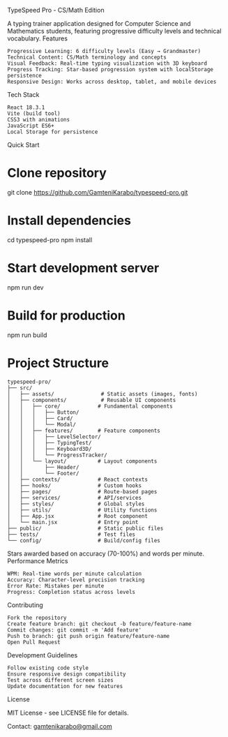 TypeSpeed Pro - CS/Math Edition

A typing trainer application designed for Computer Science and Mathematics students, featuring progressive difficulty levels and technical vocabulary.
Features

    Progressive Learning: 6 difficulty levels (Easy → Grandmaster)
    Technical Content: CS/Math terminology and concepts
    Visual Feedback: Real-time typing visualization with 3D keyboard
    Progress Tracking: Star-based progression system with localStorage persistence
    Responsive Design: Works across desktop, tablet, and mobile devices

Tech Stack

    React 18.3.1
    Vite (build tool)
    CSS3 with animations
    JavaScript ES6+
    Local Storage for persistence

Quick Start

# Clone repository
git clone https://github.com/GamteniKarabo/typespeed-pro.git

# Install dependencies
cd typespeed-pro
npm install

# Start development server
npm run dev

# Build for production
npm run build

# Project Structure
```text
typespeed-pro/
├── src/
│   ├── assets/               # Static assets (images, fonts)
│   ├── components/           # Reusable UI components
│   │   ├── core/            # Fundamental components
│   │   │   ├── Button/
│   │   │   ├── Card/
│   │   │   └── Modal/
│   │   ├── features/        # Feature components
│   │   │   ├── LevelSelector/
│   │   │   ├── TypingTest/
│   │   │   ├── Keyboard3D/
│   │   │   └── ProgressTracker/
│   │   └── layout/          # Layout components
│   │       ├── Header/
│   │       └── Footer/
│   ├── contexts/            # React contexts
│   ├── hooks/               # Custom hooks
│   ├── pages/               # Route-based pages
│   ├── services/            # API/services
│   ├── styles/              # Global styles
│   ├── utils/               # Utility functions
│   ├── App.jsx              # Root component
│   └── main.jsx             # Entry point
├── public/                  # Static public files
├── tests/                   # Test files
└── config/                  # Build/config files
```

Stars awarded based on accuracy (70-100%) and words per minute.
Performance Metrics

    WPM: Real-time words per minute calculation
    Accuracy: Character-level precision tracking
    Error Rate: Mistakes per minute
    Progress: Completion status across levels

Contributing

    Fork the repository
    Create feature branch: git checkout -b feature/feature-name
    Commit changes: git commit -m 'Add feature'
    Push to branch: git push origin feature/feature-name
    Open Pull Request

Development Guidelines

    Follow existing code style
    Ensure responsive design compatibility
    Test across different screen sizes
    Update documentation for new features

License

MIT License - see LICENSE file for details.

Contact: gamtenikarabo@gmail.com
